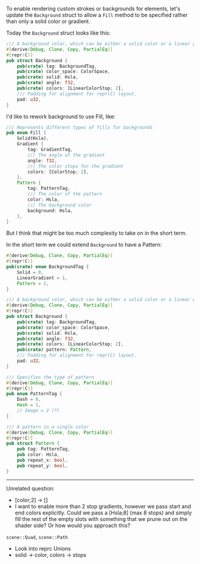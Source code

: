 To enable rendering custom strokes or backgrounds for elements, let's update the `Background` struct to allow a `Fill` method to be specified rather than only a solid color or gradient.

Today the `Background` struct looks like this:

```rust
/// A background color, which can be either a solid color or a linear gradient.
#[derive(Debug, Clone, Copy, PartialEq)]
#[repr(C)]
pub struct Background {
    pub(crate) tag: BackgroundTag,
    pub(crate) color_space: ColorSpace,
    pub(crate) solid: Hsla,
    pub(crate) angle: f32,
    pub(crate) colors: [LinearColorStop; 2],
    /// Padding for alignment for repr(C) layout.
    pad: u32,
}
```

I'd like to rework background to use Fill, like:

```rust
/// Represents different types of fills for backgrounds
pub enum Fill {
    Solid(Hsla),
    Gradient {
        tag: GradientTag,
        /// The angle of the gradient
        angle: f32,
        /// The color stops for the gradient
        colors: [ColorStop; 2],
    },
    Pattern {
        tag: PatternTag,
        /// The color of the pattern
        color: Hsla,
        /// The background color
        background: Hsla,
    },
}
```

But I think that might be too much complexity to take on in the short term.

In the short term we could extend `Background` to have a Pattern:

```rust
#[derive(Debug, Clone, Copy, PartialEq)]
#[repr(C)]
pub(crate) enum BackgroundTag {
    Solid = 0,
    LinearGradient = 1,
    Pattern = 2,
}

/// A background color, which can be either a solid color or a linear gradient.
#[derive(Debug, Clone, Copy, PartialEq)]
#[repr(C)]
pub struct Background {
    pub(crate) tag: BackgroundTag,
    pub(crate) color_space: ColorSpace,
    pub(crate) solid: Hsla,
    pub(crate) angle: f32,
    pub(crate) colors: [LinearColorStop; 2],
    pub(crate) pattern: Pattern,
    /// Padding for alignment for repr(C) layout.
    pad: u32,
}

/// Specifies the type of pattern
#[derive(Debug, Clone, Copy, PartialEq)]
#[repr(C)]
pub enum PatternTag {
    Dash = 0,
    Hash = 1,
    // Image = 2 (?)
}

/// A pattern in a single color
#[derive(Debug, Clone, Copy, PartialEq)]
#[repr(C)]
pub struct Pattern {
    pub tag: PatternTag,
    pub color: Hsla,
    pub repeat_x: bool,
    pub repeat_y: bool,
}
```



---

Unrelated question:
  - [color;2] -> []
  - I want to enable more than 2 stop gradients, however we pass start and end colors explicitly. Could we pass a [Hsla;8] (max 8 stops) and simply fill the rest of the empty slots with something that we prune out on the shader side? Or how would you approach this?

`scene::Quad`, `scene::Path`

- Look into reprc Unions
- solid -> color, colors -> stops
